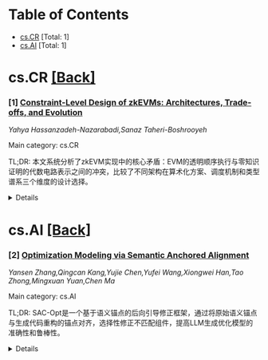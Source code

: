 <div id=toc></div>

# Table of Contents

- [cs.CR](#cs.CR) [Total: 1]
- [cs.AI](#cs.AI) [Total: 1]


<div id='cs.CR'></div>

# cs.CR [[Back]](#toc)

### [1] [Constraint-Level Design of zkEVMs: Architectures, Trade-offs, and Evolution](https://arxiv.org/abs/2510.05376)
*Yahya Hassanzadeh-Nazarabadi,Sanaz Taheri-Boshrooyeh*

Main category: cs.CR

TL;DR: 本文系统分析了zkEVM实现中的核心矛盾：EVM的透明顺序执行与零知识证明的代数电路表示之间的冲突，比较了不同架构在算术化方案、调度机制和类型谱系三个维度的设计选择。


<details>
  <summary>Details</summary>
Motivation: 解决EVM与零知识证明之间的根本矛盾，为现有主要zkEVM实现提供系统性的比较框架，识别设计空间中的关键权衡。

Method: 开发比较框架，从三个架构维度分析：算术化方案（R1CS、PLONKish、AIR）、调度机制（选择器vs ROM）和类型谱系（Type 1-4）。

Result: 揭示了不同设计选择之间的严格权衡：PLONKish通过自定义门优雅处理复杂EVM操作码，但AIR结构与EVM不规则指令集不匹配；Type 1提供比特级兼容性但约束复杂度显著高于Type 4。

Conclusion: 识别了多个关键开放问题：性能障碍、形式验证缺失、标准化基准框架不足，以及在混合设计、去中心化证明者协调、隐私保护和互操作性方面的架构空白。

Abstract: Zero-knowledge Ethereum Virtual Machines (zkEVMs) must reconcile a
fundamental contradiction: the Ethereum Virtual Machine was designed for
transparent sequential execution, while zero-knowledge proofs require algebraic
circuit representations. This survey provides the first systematic analysis of
how existing major production zkEVM implementations resolve this tension
through distinct constraint engineering strategies. We develop a comparative
framework that maps the design space across three architectural dimensions.
First, arithmetization schemes reveal stark trade-offs: R1CS requires
compositional gadget libraries, PLONKish achieves elegance through custom gates
that capture complex EVM opcodes in single constraints, while the homogeneous
structure of AIR fundamentally mismatches the irregular instruction set of EVM.
Second, dispatch mechanisms determine constraint activation patterns:
selector-based systems waste trace width on inactive constraints, while
ROM-based approaches trade memory lookups for execution flexibility. Third, the
Type 1-4 spectrum quantifies an inescapable trade-off: the bit-level EVM
compatibility of Type 1 demands significantly higher constraint complexity than
the custom instruction sets of Type 4. Beyond cataloging implementations, we
identify critical open problems across multiple domains: performance barriers
preventing sub-second proving, absence of formal verification for
constraint-to-EVM semantic equivalence, lack of standardized benchmarking
frameworks, and architectural gaps in hybrid zkEVM/zkVM designs, decentralized
prover coordination, privacy preservation, and interoperability.

</details>


<div id='cs.AI'></div>

# cs.AI [[Back]](#toc)

### [2] [Optimization Modeling via Semantic Anchored Alignment](https://arxiv.org/abs/2510.05115)
*Yansen Zhang,Qingcan Kang,Yujie Chen,Yufei Wang,Xiongwei Han,Tao Zhong,Mingxuan Yuan,Chen Ma*

Main category: cs.AI

TL;DR: SAC-Opt是一个基于语义锚点的后向引导修正框架，通过将原始语义锚点与生成代码重构的锚点对齐，选择性修正不匹配组件，提高LLM生成优化模型的准确性和鲁棒性。


<details>
  <summary>Details</summary>
Motivation: 现有LLM优化建模方法主要依赖求解器驱动，采用单次前向生成和有限的后处理修复，存在未检测的语义错误，导致生成语法正确但逻辑有缺陷的模型。

Method: 提出SAC-Opt框架，基于语义锚点进行后向引导修正，在每个步骤中将原始语义锚点与代码重构的锚点对齐，选择性修正不匹配的组件，实现约束和目标逻辑的细粒度优化。

Result: 在7个公共数据集上的实验表明，SAC-Opt将平均建模准确率提高了7.8%，在ComplexLP数据集上最高提升21.9%。

Conclusion: 语义锚点修正对于LLM驱动的优化工作流至关重要，能够确保从问题意图到求解器可执行代码的忠实转换。

Abstract: Large language models (LLMs) have opened new paradigms in optimization
modeling by enabling the generation of executable solver code from natural
language descriptions. Despite this promise, existing approaches typically
remain solver-driven: they rely on single-pass forward generation and apply
limited post-hoc fixes based on solver error messages, leaving undetected
semantic errors that silently produce syntactically correct but logically
flawed models. To address this challenge, we propose SAC-Opt, a backward-guided
correction framework that grounds optimization modeling in problem semantics
rather than solver feedback. At each step, SAC-Opt aligns the original semantic
anchors with those reconstructed from the generated code and selectively
corrects only the mismatched components, driving convergence toward a
semantically faithful model. This anchor-driven correction enables fine-grained
refinement of constraint and objective logic, enhancing both fidelity and
robustness without requiring additional training or supervision. Empirical
results on seven public datasets demonstrate that SAC-Opt improves average
modeling accuracy by 7.8\%, with gains of up to 21.9\% on the ComplexLP
dataset. These findings highlight the importance of semantic-anchored
correction in LLM-based optimization workflows to ensure faithful translation
from problem intent to solver-executable code.

</details>
